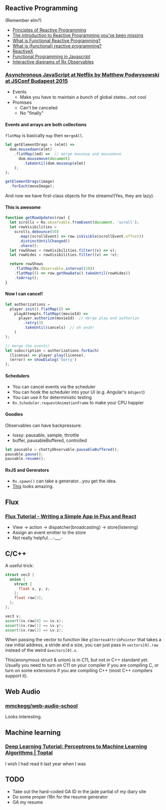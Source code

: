 ## Reactive Programming

(Remember elm?)

* [Principles of Reactive Programming](https://www.coursera.org/course/reactive)
* [The introduction to Reactive Programming you've been missing](https://gist.github.com/staltz/868e7e9bc2a7b8c1f754)
* [What is Functional Reactive Programming?](http://www.quora.com/What-is-Functional-Reactive-Programming)
* [What is (functional) reactive programming?](http://stackoverflow.com/questions/1028250/what-is-functional-reactive-programming)
* [ReactiveX](http://reactivex.io/)
* [Functional Programming in Javascript](http://jhusain.github.io/learnrx/)
* [Interactive diagrams of Rx Observables](http://rxmarbles.com/)


### [Asynchronous JavaScript at Netflix by Matthew Podwysowski at JSConf Budapest 2015 ](https://www.youtube.com/watch?v=a8W5VVGO-jA)

* Events
  * Make you have to maintain a bunch of global states...not cool
* Promises
  * Can't be canceled
  * No "finally"

#### Events and arrays are both **collections**

`flatMap` is basically `map` then `mergeAll`.

```javascript
let getElementDrags = (elmt) =>
  dom.mousedown(elmt)
    .flatMap((md) =>  // merge mouseup and mousemove
      dom.mousemove(document)
        .takeUntil(dom.mouseup(elmt)
    );
);

getElementDrags(image)
  .forEach(moveImage);
```

And now we have first-class objects for the streams!(Yes, they are lazy).

#### This is awesome

```javascript
function getRowUpdates(row) {
  let scrolls = Rx.observable.fromEvent(document, 'scroll');
  let rowVisibilities =
    scrolls.debounce(50)
      .map((scrollEvent) => row.isVisible(scrollEvent.offset))
      .distinctUntilChanged()
      .share();
  let rowShows = rowVisibilities.filter((v) => v);
  let rowHides = rowVisibilities.filter((v) => !v);

  return rowShows
    .flatMap(Rx.Observable.interval(10))
    .flatMap(() => row.getRowData().takeUntil(rowHides))
    .toArray();
}
```

#### Now I can cancel!

```javascript
let authorizations =
  player.init().flatMap(() =>
    playAttempts.flatMap((movieId) =>
      player.authorize(movieId)  // merge play and authorize
        .retry(3)
        .takeUntil(cancels)  // oh yeah!
    )
);

// merge the events!
let subscription = authorizations.forEach(
  (license) => player.play(license),
  (error) => showDialog('Sorry')
);
```

#### Schedulers

* You can cancel events via the scheduler
* You can hook the scheduler into your UI (e.g. Angular's `$digest`)
* You can use it for deterministic testing
* `Rx.Scheduler.requestAnimationFrame` to make your CPU happier

#### Goodies

Observables can have backpressure:

* lossy: pausable, sample, throttle
* buffer, pausableBuffered, controlled

```javascript
let pausable = chattyObservable.pausableBuffered();
pausable.pause();
pausable.resume();
```

#### RxJS and Gererators

* `Rx.spawn()` can take a generator...you get the idea.
* [This](https://esdiscuss.org/notes/2014-06/async%20generators.pdf) looks amazing.

## Flux

### [Flux Tutorial - Writing a Simple App in Flux and React](https://www.youtube.com/watch?v=o5E894TmHJg)

* View -> action -> dispatcher(broadcasting) -> store(listening)
* Assign an event emitter to the store
* Not really helpful....-___-

## C/C++

A useful trick:

```cpp
struct vec3 { 
  union {
    struct {
      float x, y, z;
    };
    float raw[3];
  }; 
};

vec3 v;
assert(&v.raw[0] == &v.x);
assert(&v.raw[1] == &v.y);
assert(&v.raw[2] == &v.z);
```

When passing the vector to function like `glVertexAttribPointer` that takes a raw initial address, a stride and a size, you can just pass in `vectors[0].raw` instead of the weird `&vectors[0].x`.

This(anonymous struct & union) is in C11, but not in C++ standard yet. Usually you need to turn on C11 on your compiler if you are compiling C, or turn on some extensions if you are compiling C++ (most C++ compilers support it).

## Web Audio

### [mmckegg/web-audio-school](https://github.com/mmckegg/web-audio-school)

Looks interesting.

## Machine learning

### [Deep Learning Tutorial: Perceptrons to Machine Learning Algorithms | Toptal](http://www.toptal.com/machine-learning/an-introduction-to-deep-learning-from-perceptrons-to-deep-networks)

I wish I had read it last year when I was

## TODO

* Take out the hard-coded GA ID in the jade partial of my diary site
* Do some proper i18n for the resume generator
* GA my resume
